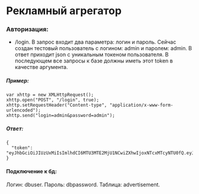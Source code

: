 # Рекламный агрегатор


### Авторизация:

- /login. В запрос входит два параметра: логин и пароль. Сейчас создан тестовый пользователь с логином: admin и паролем: admin. В ответ приходит json с уникальным токеном пользователя. В последующем все запросы к базе должны иметь этот token в качестве аргумента.

##### Пример:
```
var xhttp = new XMLHttpRequest();
xhttp.open("POST", "/login", true);
xhttp.setRequestHeader("Content-type", "application/x-www-form-urlencoded");
xhttp.send("login=admin&password=admin");
```

##### Ответ:

```
{
  "token": "eyJhbGciOiJIUzUxMiIsImlhdCI6MTU3MTE2MjU1NCwiZXhwIjoxNTcxMTcyNTU0fQ.eyJpZCI6MTF9.lAU7dZkII6g3AY81cWDrFlDNCNc_IPQbCeIMR6UlJkozjC5VkOO0enrBW39sI6hEa5GYuatqFgZgaQN28JDnkg"
}
```


#### Подключение к бд:

Логин: dbuser. Пароль: dbpassword. Таблица: advertisement.